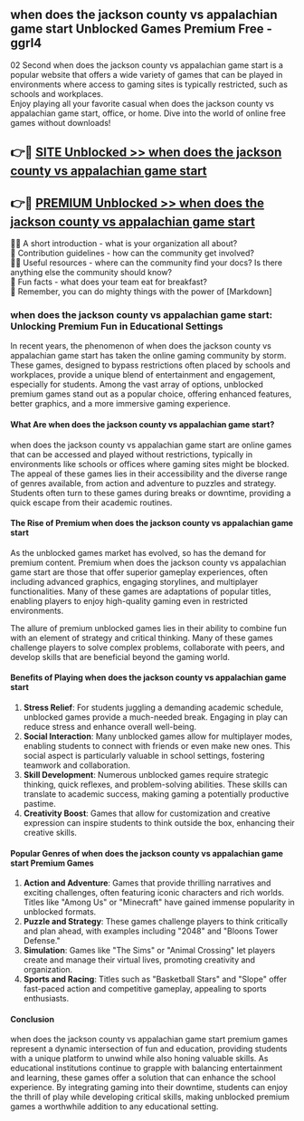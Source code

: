 ## when does the jackson county vs appalachian game start Unblocked Games Premium Free - ggrl4

02 Second when does the jackson county vs appalachian game start is a popular website that offers a wide variety of games that can be played in environments where access to gaming sites is typically restricted, such as schools and workplaces.  
Enjoy playing all your favorite casual when does the jackson county vs appalachian game start, office, or home. Dive into the world of online free games without downloads!

## 👉🔴 [SITE Unblocked >> when does the jackson county vs appalachian game start](http://freeplayer.one?title=when_does_the_jackson_county_vs_appalachian_game_start&ref=13D)

## 👉🔴 [PREMIUM Unblocked >> when does the jackson county vs appalachian game start](http://freeplayer.one?title=when_does_the_jackson_county_vs_appalachian_game_start&ref=13D)

🙋‍♀️ A short introduction - what is your organization all about?  
🌈 Contribution guidelines - how can the community get involved?  
👩‍💻 Useful resources - where can the community find your docs? Is there anything else the community should know?  
🍿 Fun facts - what does your team eat for breakfast?  
🧙 Remember, you can do mighty things with the power of [Markdown]

### when does the jackson county vs appalachian game start: Unlocking Premium Fun in Educational Settings

In recent years, the phenomenon of when does the jackson county vs appalachian game start has taken the online gaming community by storm. These games, designed to bypass restrictions often placed by schools and workplaces, provide a unique blend of entertainment and engagement, especially for students. Among the vast array of options, unblocked premium games stand out as a popular choice, offering enhanced features, better graphics, and a more immersive gaming experience.

#### What Are when does the jackson county vs appalachian game start?

when does the jackson county vs appalachian game start are online games that can be accessed and played without restrictions, typically in environments like schools or offices where gaming sites might be blocked. The appeal of these games lies in their accessibility and the diverse range of genres available, from action and adventure to puzzles and strategy. Students often turn to these games during breaks or downtime, providing a quick escape from their academic routines.

#### The Rise of Premium when does the jackson county vs appalachian game start

As the unblocked games market has evolved, so has the demand for premium content. Premium when does the jackson county vs appalachian game start are those that offer superior gameplay experiences, often including advanced graphics, engaging storylines, and multiplayer functionalities. Many of these games are adaptations of popular titles, enabling players to enjoy high-quality gaming even in restricted environments.

The allure of premium unblocked games lies in their ability to combine fun with an element of strategy and critical thinking. Many of these games challenge players to solve complex problems, collaborate with peers, and develop skills that are beneficial beyond the gaming world.

#### Benefits of Playing when does the jackson county vs appalachian game start

1.  **Stress Relief**: For students juggling a demanding academic schedule, unblocked games provide a much-needed break. Engaging in play can reduce stress and enhance overall well-being.
2.  **Social Interaction**: Many unblocked games allow for multiplayer modes, enabling students to connect with friends or even make new ones. This social aspect is particularly valuable in school settings, fostering teamwork and collaboration.
3.  **Skill Development**: Numerous unblocked games require strategic thinking, quick reflexes, and problem-solving abilities. These skills can translate to academic success, making gaming a potentially productive pastime.
4.  **Creativity Boost**: Games that allow for customization and creative expression can inspire students to think outside the box, enhancing their creative skills.

#### Popular Genres of when does the jackson county vs appalachian game start Premium Games

1.  **Action and Adventure**: Games that provide thrilling narratives and exciting challenges, often featuring iconic characters and rich worlds. Titles like "Among Us" or "Minecraft" have gained immense popularity in unblocked formats.
2.  **Puzzle and Strategy**: These games challenge players to think critically and plan ahead, with examples including "2048" and "Bloons Tower Defense."
3.  **Simulation**: Games like "The Sims" or "Animal Crossing" let players create and manage their virtual lives, promoting creativity and organization.
4.  **Sports and Racing**: Titles such as "Basketball Stars" and "Slope" offer fast-paced action and competitive gameplay, appealing to sports enthusiasts.

#### Conclusion

when does the jackson county vs appalachian game start premium games represent a dynamic intersection of fun and education, providing students with a unique platform to unwind while also honing valuable skills. As educational institutions continue to grapple with balancing entertainment and learning, these games offer a solution that can enhance the school experience. By integrating gaming into their downtime, students can enjoy the thrill of play while developing critical skills, making unblocked premium games a worthwhile addition to any educational setting.